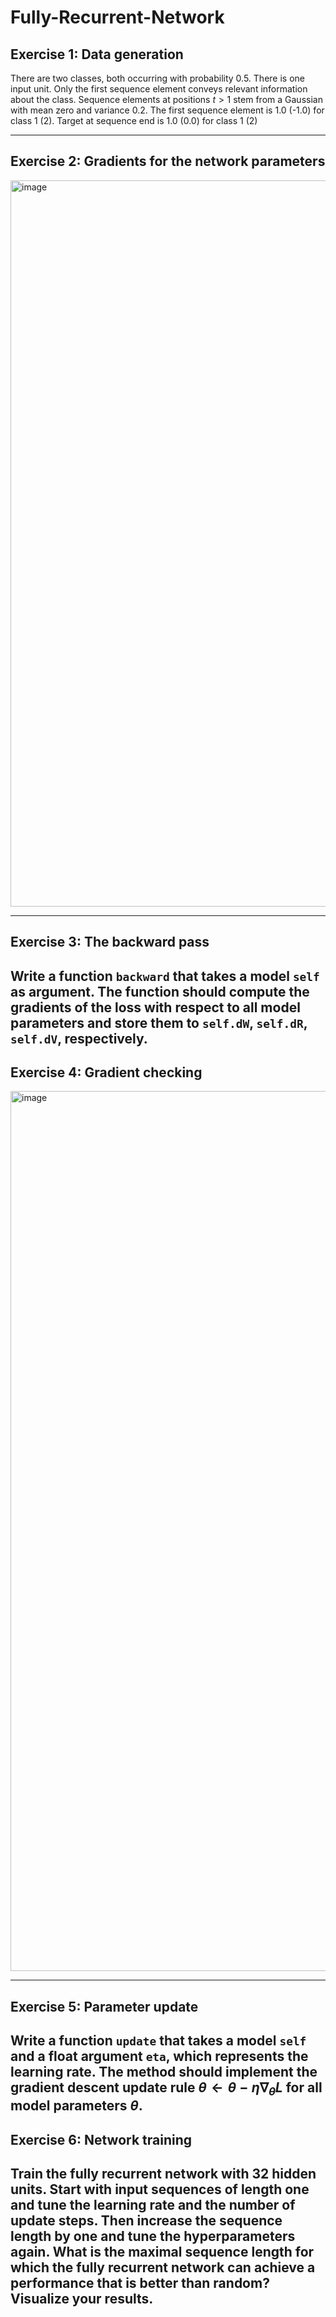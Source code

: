 # Fully-Recurrent-Network


## Exercise 1: Data generation

There are two classes, both occurring with probability 0.5. There is one input unit. Only the first sequence element conveys relevant information about the class. Sequence elements at positions $t > 1$ stem from a Gaussian with mean zero and variance 0.2. The first sequence element is 1.0 (-1.0) for class 1 (2). Target at sequence end is 1.0 (0.0) for class 1 (2)

-------------------------------------------------------------------------------------------------------------------------------------------------------------------------------------------------------------------------------------------------
## Exercise 2: Gradients for the network parameters

<img width="1162" alt="image" src="https://github.com/user-attachments/assets/bfac6b45-6f30-4e54-97ba-0c65eeaf62b7">

-------------------------------------------------------------------------------------------------------------------------------------------------------------------------------------------------------------------------------------------------
## Exercise 3: The backward pass
Write a function `backward` that takes a model `self` as argument. The function should compute the gradients of the loss with respect to all model parameters and store them to `self.dW`, `self.dR`, `self.dV`, respectively.
-------------------------------------------------------------------------------------------------------------------------------------------------------------------------------------------------------------------------------------------------
## Exercise 4: Gradient checking

<img width="1408" alt="image" src="https://github.com/user-attachments/assets/15dbf2e7-3dcd-4ee4-b971-e06b0e020657">

-------------------------------------------------------------------------------------------------------------------------------------------------------------------------------------------------------------------------------------------------
## Exercise 5: Parameter update

Write a function `update` that takes a model `self` and a float argument `eta`, which represents the learning rate. The method should implement the gradient descent update rule $\theta \gets \theta - \eta \nabla_{\theta}L$ for all model parameters $\theta$.
-------------------------------------------------------------------------------------------------------------------------------------------------------------------------------------------------------------------------------------------------
## Exercise 6: Network training

Train the fully recurrent network with 32 hidden units. Start with input sequences of length one and tune the learning rate and the number of update steps. Then increase the sequence length by one and tune the hyperparameters again. What is the maximal sequence length for which the fully recurrent network can achieve a performance that is better than random? Visualize your results.
-------------------------------------------------------------------------------------------------------------------------------------------------------------------------------------------------------------------------------------------------
